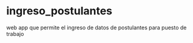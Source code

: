 # ingreso_postulantes
web app que permite el ingreso de datos de postulantes para puesto de trabajo
